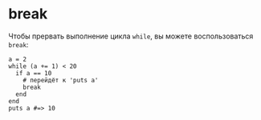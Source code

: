 # break

Чтобы прервать выполнение цикла `while`, вы можете воспользоваться `break`:

```crystal
a = 2
while (a += 1) < 20
  if a == 10
    # перейдёт к 'puts a'
    break
  end
end
puts a #=> 10
```
